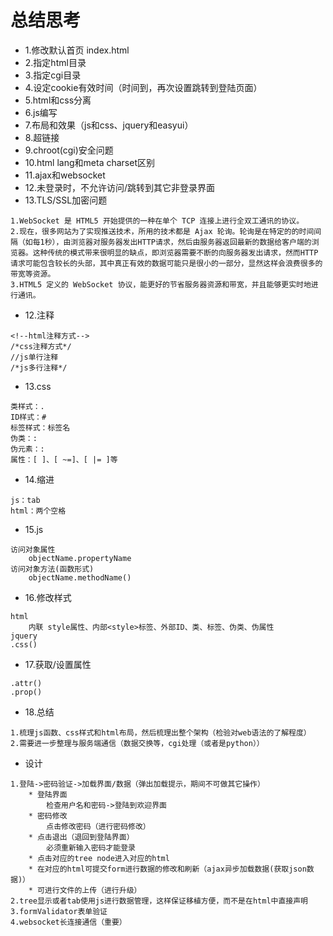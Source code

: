 # 总结思考
* 1.修改默认首页 index.html
* 2.指定html目录
* 3.指定cgi目录
* 4.设定cookie有效时间（时间到，再次设置跳转到登陆页面）
* 5.html和css分离
* 6.js编写
* 7.布局和效果（js和css、jquery和easyui） 
* 8.超链接
* 9.chroot(cgi)安全问题
* 10.html lang和meta charset区别
* 11.ajax和websocket
* 12.未登录时，不允许访问/跳转到其它非登录界面
* 13.TLS/SSL加密问题
```
1.WebSocket 是 HTML5 开始提供的一种在单个 TCP 连接上进行全双工通讯的协议。
2.现在，很多网站为了实现推送技术，所用的技术都是 Ajax 轮询。轮询是在特定的的时间间隔（如每1秒），由浏览器对服务器发出HTTP请求，然后由服务器返回最新的数据给客户端的浏览器。这种传统的模式带来很明显的缺点，即浏览器需要不断的向服务器发出请求，然而HTTP请求可能包含较长的头部，其中真正有效的数据可能只是很小的一部分，显然这样会浪费很多的带宽等资源。
3.HTML5 定义的 WebSocket 协议，能更好的节省服务器资源和带宽，并且能够更实时地进行通讯。
```
* 12.注释
```
<!--html注释方式-->
/*css注释方式*/
//js单行注释
/*js多行注释*/
```
* 13.css
```
类样式：.
ID样式：#
标签样式：标签名
伪类：:
伪元素：:
属性：[ ]、[ ~=]、[ |= ]等
```
* 14.缩进
```
js：tab
html：两个空格
```
* 15.js
```
访问对象属性
    objectName.propertyName
访问对象方法(函数形式)
    objectName.methodName()
```
* 16.修改样式
```
html 
    内联 style属性、内部<style>标签、外部ID、类、标签、伪类、伪属性
jquery
.css()
```
* 17.获取/设置属性
```
.attr()
.prop()
```
* 18.总结
```
1.梳理js函数、css样式和html布局，然后梳理出整个架构（检验对web语法的了解程度）
2.需要进一步整理与服务端通信（数据交换等，cgi处理（或者是python））
```
* 设计
```
1.登陆->密码验证->加载界面/数据（弹出加载提示，期间不可做其它操作）
    * 登陆界面
        检查用户名和密码->登陆到欢迎界面
    * 密码修改
        点击修改密码（进行密码修改）
    * 点击退出（退回到登陆界面）
        必须重新输入密码才能登录
    * 点击对应的tree node进入对应的html
    * 在对应的html可提交form进行数据的修改和刷新（ajax异步加载数据(获取json数据)）
    * 可进行文件的上传（进行升级）
2.tree显示或者tab使用js进行数据管理，这样保证移植方便，而不是在html中直接声明
3.formValidator表单验证
4.websocket长连接通信（重要）
```